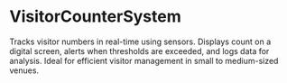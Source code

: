 # VisitorCounterSystem
Tracks visitor numbers in real-time using sensors. Displays count on a digital screen, alerts when thresholds are exceeded, and logs data for analysis. Ideal for efficient visitor management in small to medium-sized venues.

